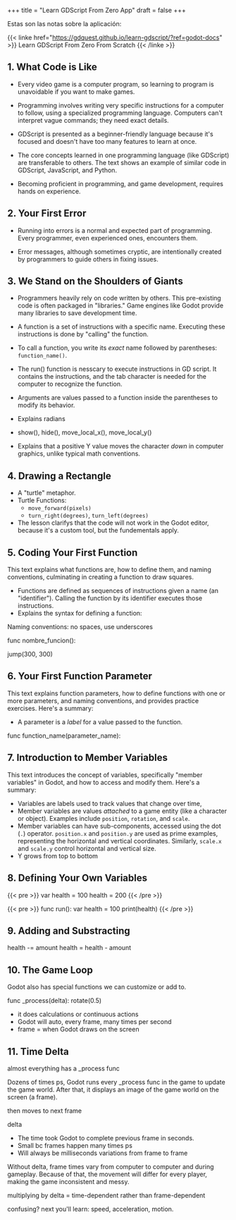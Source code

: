 +++
title = "Learn GDScript From Zero App"
draft = false
+++

Estas son las notas sobre la aplicación:

{{< linke href="https://gdquest.github.io/learn-gdscript/?ref=godot-docs" >}}
Learn GDScript From Zero From Scratch
{{< /linke >}}

## 1. What Code is Like

* Every video game is a computer program, so learning to program is unavoidable if you want to make games.

* Programming involves writing very specific instructions for a computer to follow, using a specialized programming language. Computers can't interpret vague commands; they need exact details.

* GDScript is presented as a beginner-friendly language because it's focused and doesn't have too many features to learn at once.

* The core concepts learned in one programming language (like GDScript) are transferable to others. The text shows an example of similar code in GDScript, JavaScript, and Python.

* Becoming proficient in programming, and game development, requires hands on experience.

## 2. Your First Error

* Running into errors is a normal and expected part of programming. Every programmer, even experienced ones, encounters them.

* Error messages, although sometimes cryptic, are intentionally created by programmers to guide others in fixing issues.

## 3. We Stand on the Shoulders of Giants

* Programmers heavily rely on code written by others. This pre-existing code is often packaged in "libraries." Game engines like Godot provide many libraries to save development time.

* A function is a set of instructions with a specific name.  Executing these instructions is done by "calling" the function.

* To call a function, you write its *exact* name followed by parentheses: `function_name()`. 

* The run() function is nesscary to execute instructions in GD script. It contains the instructions, and the tab character is needed for the computer to recognize the function.

* Arguments are values passed to a function inside the parentheses to modify its behavior.

* Explains radians

* show(), hide(), move_local_x(), move_local_y()

* Explains that a positive Y value moves the character *down* in computer graphics, unlike typical math conventions.

## 4. Drawing a Rectangle

* A "turtle" metaphor.
* Turtle Functions:
    * `move_forward(pixels)`
    * `turn_right(degrees)`, `turn_left(degrees)`
* The lesson clarifys that the code will not work in the Godot editor, because it's a custom tool, but the fundementals apply.

## 5. Coding Your First Function

This text explains what functions are, how to define them, and naming conventions, culminating in creating a function to draw squares.

* Functions are defined as sequences of instructions given a name (an "identifier"). Calling the function by its identifier executes those instructions.
* Explains the syntax for defining a function:

Naming conventions: no spaces, use underscores

func nombre_funcion():

jump(300, 300)


## 6. Your First Function Parameter

This text explains function parameters, how to define functions with one or more parameters, and naming conventions, and provides practice exercises. Here's a summary:

* A parameter is a *label* for a value passed to the function.

func function_name(parameter_name):

## 7. Introduction to Member Variables

This text introduces the concept of variables, specifically "member variables" in Godot, and how to access and modify them. Here's a summary:

* Variables are labels used to track values that change over time,
* Member variables are values *attached* to a game entity (like a character or object).  Examples include `position`, `rotation`, and `scale`.
* Member variables can have sub-components, accessed using the dot (`.`) operator.  `position.x` and `position.y` are used as prime examples, representing the horizontal and vertical coordinates.  Similarly, `scale.x` and `scale.y` control horizontal and vertical size.
* Y grows from top to bottom

## 8. Defining Your Own Variables

{{< pre >}}
var health = 100
health = 200
{{< /pre >}}

{{< pre >}}
func run():
    var health = 100
    print(health)
{{< /pre >}}

## 9. Adding and Substracting

health -= amount
health = health - amount

## 10. The Game Loop

Godot also has special functions we can customize or add to.

func _process(delta):
    rotate(0.5)

* it does calculations or continuous actions
* Godot will auto, every frame, many times per second
* frame = when Godot draws on the screen

## 11. Time Delta

almost everything has a _process func

Dozens of times ps, Godot runs every _process func in the game to update the game world. After that, it displays an image of the game world on the screen (a frame).

then moves to next frame

delta

- The time took Godot to complete previous frame in seconds.
- Small bc frames happen many times ps
- Will always be milliseconds variations from frame to frame

Without delta, frame times vary from computer to computer and during
gameplay. Because of that, the movement will differ for every player, making the
game inconsistent and messy.

multiplying by delta = time-dependent rather than frame-dependent

confusing? next you'll learn: speed, acceleration, motion.


